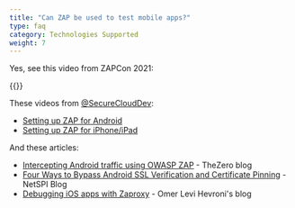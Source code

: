 ```yaml
---
title: "Can ZAP be used to test mobile apps?"
type: faq
category: Technologies Supported
weight: 7
---
```


Yes, see this video from ZAPCon 2021:

{{<youtube uuid="KWofjrHNNqs">}}

These videos from
[@SecureCloudDev](https://twitter.com/SecureCloudDev):

  * [Setting up ZAP for Android](https://security.secure.force.com/security/tools/webapp/zapandroidsetup)
  * [Setting up ZAP for iPhone/iPad](https://security.secure.force.com/security/tools/webapp/zapiphonesetup)

And these articles:

  * [Intercepting Android traffic using OWASP ZAP](https://thezero.org/blog/2016/01/25/android_proxy_zap/) \- TheZero blog
  * [Four Ways to Bypass Android SSL Verification and Certificate Pinning](https://blog.netspi.com/four-ways-bypass-android-ssl-verification-certificate-pinning/) \- NetSPI Blog
  * [Debugging iOS apps with Zaproxy](https://www.omerlh.info/2019/05/15/debugging-ios-apps-with-zaproxy/) \- Omer Levi Hevroni's blog
